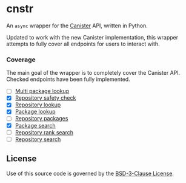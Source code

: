 # cnstr

An `async` wrapper for the [Canister] API, written in Python.

Updated to work with the new Canister implementation, this wrapper
attempts to fully cover all endpoints for users to interact with.

### Coverage

The main goal of the wrapper is to completely cover the Canister API.
Checked endpoints have been fully implemented.

- [ ] [Multi package lookup]
- [x] [Repository safety check]
- [x] [Repository lookup]
- [x] [Package lookup]
- [ ] [Repository packages]
- [x] [Package search]
- [ ] [Repository rank search]
- [ ] [Repository search]

## License

Use of this source code is governed by the [BSD-3-Clause License].

[Canister]: https://canister.me/
[Multi package lookup]: https://docs.canister.me/operation/operation-package-multi-lookup
[Repository safety check]: https://docs.canister.me/operation/operation-repository-safety
[Repository lookup]: https://docs.canister.me/operation/operation-repository-lookup
[Package lookup]: https://docs.canister.me/operation/operation-package-lookup
[Repository packages]: https://docs.canister.me/operation/operation-repository-packages
[Package search]: https://docs.canister.me/operation/operation-package-search
[Repository rank search]: https://docs.canister.me/operation/operation-repository-rank-search
[Repository search]: https://docs.canister.me/operation/operation-repository-search
[Package search]: https://docs.canister.me/group/endpoint-search
[BSD-3-Clause License]: LICENSE
